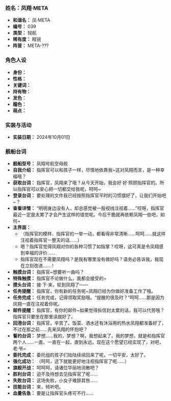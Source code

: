 ### 姓名：凤翔·META
* **和谐名：** 凤·META
* **编号：** 039
* **类型：** 轻航
* **稀有度：** 精锐
* **阵营：** META-???


### 角色人设
* **身份：** 
* **性格：** 
* **关键词：** 
* **持有物：** 
* **发色：** 
* **瞳色：** 
* **萌点：** 


### 实装与活动
* **实装日期：** 2024年10月01日


### 舰船台词
* **舰船型号：** 凤翔号航空母舰
* **自我介绍：** 指挥官可以和孩子一样，尽情地依靠我~这对凤翔而言，是一种幸福哦？
* **获取台词：** 指挥官，凤翔来了哦？从今天开始，我会好·好·照顾指挥官的。所以指挥官可以安心把一切都交给我呢，呵呵~
* **登录台词：** 要处理的文件我已经按照指挥官平时的习惯摆好了，让我们开始吧~？
* **查看详情：** “明明身边没有人，却总感觉被一股视线注视着……”哎呀，指挥官最近一定是太累了才会产生这样的错觉呢。今后干脆就再依赖凤翔一些吧，如何~
* **主界面：**
  * （指挥官的模样、指挥官的一举一动，都看得非常清晰……呵呵……就这样注视着指挥官一整天的话……）
  * 嗯？指挥官觉得凤翔对你的各种习惯了如指掌？哎呀，这可真是令凤翔感到幸福的评价……
  * 指挥官现在不需要凤翔吗？是我有哪里没有做好吗？请务必告诉我，我现在立刻改进……！
* **触摸台词：** 指挥官~想要听一曲吗？
* **特殊触摸：** 指挥官不论做什么，我都会接受的~
* **摸头台词：** 接·下·来，轮到凤翔了——
* **任务提醒：** 指挥官，你有新的任务呢~凤翔已经为你做好准备工作了哦。
* **任务完成：** 任务完成，记得领取奖励哦。“提醒的很及时？”呵呵……那是因为凤翔一直在注视着你呢。
* **邮件提醒：** 指挥官，有你的邮件~如果觉得拆信封太累的话，我可以代劳哦？指挥官只要坐在那里读就好了。
* **回港台词：** 指挥官，辛苦了。饭菜、酒水还有沐浴用的热水凤翔都准备好了，不过在那之前……先来凤翔的怀抱吧？
* **誓约台词：** 梦想……我的，梦想？啊，我想起来了。我的梦想，就是和指挥官两个人……一直、一直在一起，直到永远。现在这个愿望已经实现了，对吧，老·爷~
* **委托完成：** 委托组的孩子们陆陆续续回来了呢，一切平安，太好了。
* **强化成功：** （呵呵，这下就能更好地注视指挥官了呢……）
* **旗舰开战：** 呵呵呵，请诸位华丽地消散吧？
* **胜利台词：** 迫不及待想去见指挥官了呢……
* **失败台词：** 这场失败，小女子难辞其咎……
* **技能台词：** 来，倾听吧。
* **血量告急：** 要是让指挥官头疼可不行……
